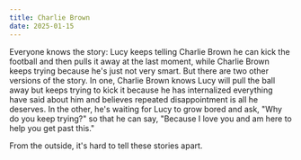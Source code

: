 ```yaml
---
title: Charlie Brown
date: 2025-01-15
---
```


Everyone knows the story:
Lucy keeps telling Charlie Brown he can kick the football and then pulls it away at the last moment,
while Charlie Brown keeps trying because he's just not very smart.
But there are two other versions of the story.
In one,
Charlie Brown knows Lucy will pull the ball away
but keeps trying to kick it
because he has internalized everything have said about him
and believes repeated disappointment is all he deserves.
In the other,
he's waiting for Lucy to grow bored and ask,
"Why do you keep trying?"
so that he can say,
"Because I love you and am here to help you get past this."

From the outside, it's hard to tell these stories apart.
